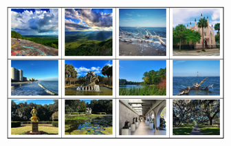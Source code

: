 <table align=center border="1">

<tr>

<td width="250"> <img src="../pics/sc_001.jpg" width="240" border=0 alt=""></img> </td>
<td width="250"> <img src="../pics/sc_002.jpg" width="240" border=0 alt=""></img> </td>
<td width="250"> <img src="../pics/sc_003.jpg" width="240" border=0 alt=""></img> </td>
<td width="250"> <img src="../pics/sc_004.jpg" width="240" border=0 alt=""></img> </td>

</tr>

<tr>

<td width="250"> <img src="../pics/sc_101.jpg" width="240" border=0 alt=""></img> </td>
<td width="250"> <img src="../pics/sc_102.jpg" width="240" border=0 alt=""></img> </td>
<td width="250"> <img src="../pics/sc_103.jpg" width="240" border=0 alt=""></img> </td>
<td width="250"> <img src="../pics/sc_104.jpg" width="240" border=0 alt=""></img> </td>

</tr>

<tr>

<td width="250"> <img src="../pics/sc_015.jpg" width="240" border=0 alt=""></img> </td>
<td width="250"> <img src="../pics/sc_016.jpg" width="240" border=0 alt=""></img> </td>
<td width="250"> <img src="../pics/sc_017.jpg" width="240" border=0 alt=""></img> </td>
<td width="250"> <img src="../pics/sc_018.jpg" width="240" border=0 alt=""></img> </td>

</tr>

</table>

<!--

<tr>
<td width="250"> <img src="../pics/sc_004.jpg" width="240" border=0 alt=""></img> </td>
<td width="250"> <img src="../pics/sc_006.jpg" width="240" border=0 alt=""></img> </td>
<td width="250"> <img src="../pics/sc_009.jpg" width="240" border=0 alt=""></img> </td>
<td width="250"> <img src="../pics/sc_013.jpg" width="240" border=0 alt=""></img> </td>
</tr>
-->